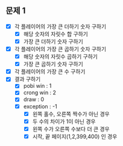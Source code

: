 ## 문제 1
- [x] 각 플레이어의 가장 큰 더하기 숫자 구하기
  - [x] 해당 숫자의 자릿수 합 구하기
  - [x] 가장 큰 더하기 숫자 구하기

- [x] 각 플레이어의 가장 큰 곱하기 숫자 구하기
  - [x] 해당 숫자의 자릿수 곱하기 구하기
  - [x] 가장 큰 곱하기 숫자 구하기

- [x] 각 플레이어의 가장 큰 수 구하기
- [x] 결과 구하기
  - [x] pobi win : 1
  - [x] crong win : 2
  - [x] draw : 0
  - [x] exception : -1
    - [x] 왼쪽 홀수, 오른쪽 짝수가 아닌 경우
    - [x] 두 수의 차이가 1이 아닌 경우
    - [x] 왼쪽 수가 오른쪽 수보다 더 큰 경우
    - [x] 시작, 끝 페이지(1,2,399,400) 인 경우